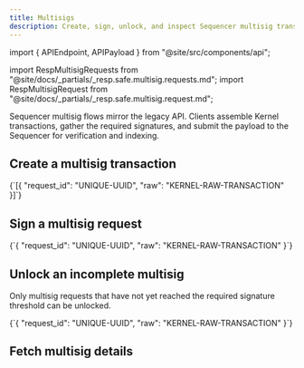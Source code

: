 ```yaml
---
title: Multisigs
description: Create, sign, unlock, and inspect Sequencer multisig transactions.
---
```


import { APIEndpoint, APIPayload } from "@site/src/components/api";

import RespMultisigRequests from "@site/docs/_partials/_resp.safe.multisig.requests.md";
import RespMultisigRequest from "@site/docs/_partials/_resp.safe.multisig.request.md";

Sequencer multisig flows mirror the legacy API. Clients assemble Kernel transactions, gather the
required signatures, and submit the payload to the Sequencer for verification and indexing.

## Create a multisig transaction

<APIEndpoint url="/safe/multisigs" method="POST" />

<APIPayload>
{`[{
  "request_id": "UNIQUE-UUID",
  "raw": "KERNEL-RAW-TRANSACTION"
}]`}
</APIPayload>

<RespMultisigRequests />

## Sign a multisig request

<APIEndpoint url="/safe/multisigs/:id/sign" method="POST" />

<APIPayload>
{`{
  "request_id": "UNIQUE-UUID",
  "raw": "KERNEL-RAW-TRANSACTION"
}`}
</APIPayload>

<RespMultisigRequest />

## Unlock an incomplete multisig

Only multisig requests that have not yet reached the required signature threshold can be unlocked.

<APIEndpoint url="/safe/multisigs/:id/unlock" method="POST" />

<APIPayload>
{`{
  "request_id": "UNIQUE-UUID",
  "raw": "KERNEL-RAW-TRANSACTION"
}`}
</APIPayload>

<RespMultisigRequest />

## Fetch multisig details

<APIEndpoint url="/safe/multisigs/:id" method="GET" />

<RespMultisigRequest />

